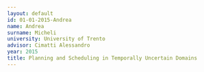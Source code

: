 ```yaml
---
layout: default 
id: 01-01-2015-Andrea
name: Andrea
surname: Micheli
university: University of Trento
advisor: Cimatti Alessandro
year: 2015
title: Planning and Scheduling in Temporally Uncertain Domains
---
```

